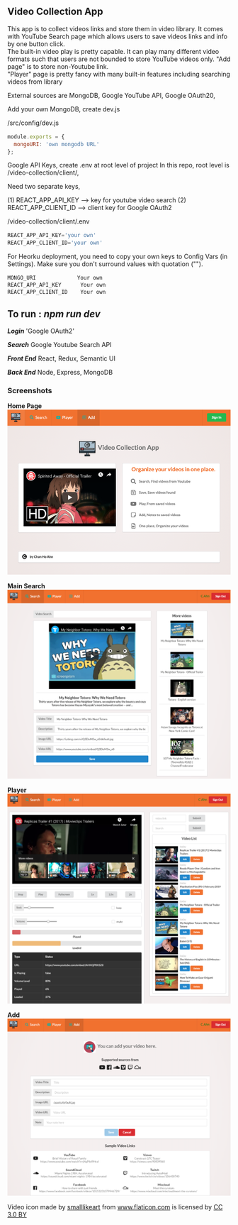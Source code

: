 ## Video Collection App

This app is to collect videos links and store them in video library.   It comes with YouTube Search page which allows users to save videos links and info by one button click.   
The built-in video play is pretty capable.  It can play many different video formats such that users are not bounded to store YouTube videos only.  "Add page" is to store non-Youtube link.  
"Player" page is pretty fancy with many built-in features including searching videos from library

  
External sources are MongoDB, Google YouTube API, Google OAuth20,

Add your own MongoDB, create dev.js 

/src/config/dev.js
```javascript
module.exports = {
  mongoURI: 'own mongodb URL'
};
```

Google API Keys, create .env at root level of project
In this repo, root level is /video-collection/client/,

Need two separate keys,
 
(1) REACT_APP_API_KEY --> key for youtube video search
(2) REACT_APP_CLIENT_ID --> client key for Google OAuth2


/video-collection/client/.env
```javascript
REACT_APP_API_KEY='your own'
REACT_APP_CLIENT_ID='your own'
```

For Heorku deployment, you need to copy your own keys to Config Vars (in Settings).
Make sure you don't surround values with quotation (""). 

```
MONGO_URI             Your own
REACT_APP_API_KEY      Your own
REACT_APP_CLIENT_ID    Your own
```




To run : 
___npm run dev___
-------

___Login___ 'Google OAuth2'

 ___Search___  Google Youtube Search API
 
___Front End___  React, Redux, Semantic UI

___Back End___ Node, Express, MongoDB


### Screenshots 
**Home Page**
![alt text](misc/home.png)

**Main Search**
![alt text](misc/search.png)

**Player**
![alt text](misc/player.png)

**Add**
![alt text](misc/add.png)



<div>Video icon made by <a href="https://www.flaticon.com/authors/smalllikeart" title="smalllikeart">smalllikeart</a> from <a href="https://www.flaticon.com/" 			    title="Flaticon">www.flaticon.com</a> is licensed by <a href="http://creativecommons.org/licenses/by/3.0/" 			    title="Creative Commons BY 3.0" target="_blank">CC 3.0 BY</a></div>